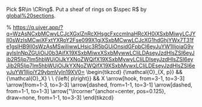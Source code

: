 Pick $R\in \CRing$. Put a sheaf of rings on $\spec R$ by [global%20sections](global%20sections).

% https://q.uiver.app/?q=WzAsNCxbMCwyLCJcXGxlZnRcXHsgcFxccmlnaHRcXH0iXSxbMiwyLCJYIl0sWzIsMCwiXFxtYXRoY2Fse099X1giXSxbMCwwLCJcXG1hdGhjYWx7T31fe1gsIHB9Il0sWzAsMSwiIiwwLHsic3R5bGUiOnsidGFpbCI6eyJuYW1lIjoiaG9vayIsInNpZGUiOiJ0b3AifX19XSxbMiwxXSxbMywwLCIiLDAseyJzdHlsZSI6eyJib2R5Ijp7Im5hbWUiOiJkYXNoZWQifX19XSxbMywyLCIiLDIseyJzdHlsZSI6eyJib2R5Ijp7Im5hbWUiOiJkYXNoZWQifX19XSxbMywxLCIiLDEseyJzdHlsZSI6eyJuYW1lIjoiY29ybmVyIn19XV0=
\begin{tikzcd}
	{\mathcal{O}_{X, p}} && {\mathcal{O}_X} \\
	\\
	{\left\{ p\right\}} && X
	\arrow[hook, from=3-1, to=3-3]
	\arrow[from=1-3, to=3-3]
	\arrow[dashed, from=1-1, to=3-1]
	\arrow[dashed, from=1-1, to=1-3]
	\arrow["\lrcorner"{anchor=center, pos=0.125}, draw=none, from=1-1, to=3-3]
\end{tikzcd}